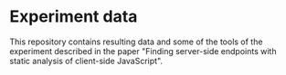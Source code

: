 # Experiment data

This repository contains resulting data and some of the tools of the experiment described in the paper "Finding server-side endpoints with static analysis of client-side JavaScript".
